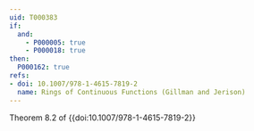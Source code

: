 ```yaml
---
uid: T000383
if:
  and:
    - P000005: true
    - P000018: true
then:
  P000162: true
refs:
- doi: 10.1007/978-1-4615-7819-2
  name: Rings of Continuous Functions (Gillman and Jerison)
---
```


Theorem 8.2 of {{doi:10.1007/978-1-4615-7819-2}}

